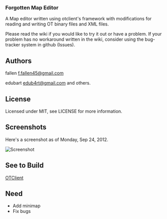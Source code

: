 ### Forgotten Map Editor

A Map editor written using otclient's framework with modifications for reading and writing OT binary files and XML files.

Please read the wiki if you would like to try it out or have a problem.  If your problem has no workaround written in the wiki, consider using the bug-tracker system in github (Issues).

## Authors

fallen <f.fallen45@gmail.com>

edubart <edub4rt@gmail.com> and others.

## License

Licensed under MIT,  see LICENSE for more information.

## Screenshots

Here's a screenshot as of Monday, Sep 24, 2012.

![Screenshot](http://i.imgur.com/CZVqM.jpg)

## See to Build

[OTClient](https://github.com/edubart/otclient)

## Need
- Add minimap
- Fix bugs
